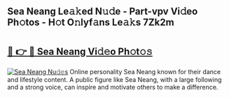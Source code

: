 ## Sea Neang Le𝚊𝚔ed N𝚞𝚍e - Part-vpv Vi𝚍eo Ph𝚘tos - H𝚘t O𝚗lyf𝚊ns Le𝚊𝚔s 7Zk2m

# <h2><a href="http://hf43ep.feru.top/?c=Sea+Neang">🔗 👉 🔴 Sea Neang Vi𝚍𝚎o Ph𝚘t𝚘𝚜</a></h2>

[![Sea Neang Nu𝚍𝚎s](https://i.imgur.com/0TWrTi3.gif)](http://hf43ep.feru.top/?c=Sea+Neang)
Online personality Sea Neang known for their dance and lifestyle content. A public figure like Sea Neang, with a large following and a strong voice, can inspire and motivate others to make a difference. 
